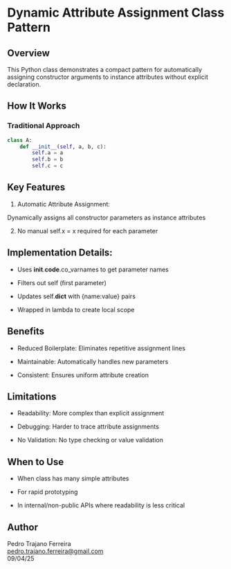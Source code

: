 # Dynamic Attribute Assignment Class Pattern

## Overview
This Python class demonstrates a compact pattern for automatically assigning constructor arguments to instance attributes without explicit declaration.

## How It Works

### Traditional Approach
```python
class A:
    def __init__(self, a, b, c):
        self.a = a
        self.b = b 
        self.c = c
```

## Key Features
1. Automatic Attribute Assignment:

Dynamically assigns all constructor parameters as instance attributes

2. No manual self.x = x required for each parameter

## Implementation Details:

- Uses __init__.__code__.co_varnames to get parameter names

- Filters out self (first parameter)

- Updates self.__dict__ with {name:value} pairs

- Wrapped in lambda to create local scope

## Benefits
- Reduced Boilerplate: Eliminates repetitive assignment lines

- Maintainable: Automatically handles new parameters

- Consistent: Ensures uniform attribute creation

## Limitations
- Readability: More complex than explicit assignment

- Debugging: Harder to trace attribute assignments

- No Validation: No type checking or value validation

## When to Use
- When class has many simple attributes

- For rapid prototyping

- In internal/non-public APIs where readability is less critical

## Author
Pedro Trajano Ferreira  
pedro.trajano.ferreira@gmail.com  
09/04/25
